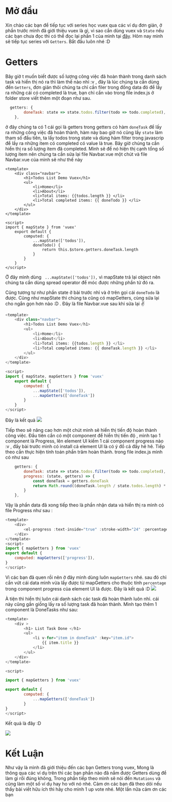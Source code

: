 # Mở đầu 
Xin chào các bạn để tiếp tục với series học vuex qua các ví dụ đơn giản, ở phần trước mình đã giới thiệu vuex là gì, vì sao cần dùng vuex  và `State`  nếu các bạn chưa đọc thì có thể đọc lại phần 1 của mình tại [đây](https://viblo.asia/p/hoc-vuex-qua-cac-vi-du-don-gian-RQqKLGNz57z). Hôm nay mình sẽ tiếp tục series với `Getters`. Bắt đầu luôn nhé :D

# Getters
Bây giờ t muốn biết được số lượng công việc đã hoàn thành trong danh sách task và hiển thị nó ra thì làm thế nào nhỉ :v , đây là lúc chúng ta cần dùng đến `Getters`, đơn giản thôi chúng ta chỉ cần filer trong đống data đó để lấy ra những cái có completed là true, bạn chỉ cần vào trong file index.js ở folder store viết thêm một đoạn như sau.
```js
  getters: {
        doneTask: state => state.todos.filter(todo => todo.completed),
    },
```
ở đây chúng ta có 1 cái gọi là getters  trong getters có hàm `doneTask` để lấy ra những công việc đã hoàn thành, hàm này bao giờ nó cũng lấy `state` làm tham số đầu tiên, ta lấy todos trong state và dùng hàm filter trong javascrip để lấy ra những item có completed có value là true. Bây giờ chúng ta cần hiển thị ra số lượng item đã completed. Mình sẽ để nó hiện thị cạnh tổng số lượng item nên chúng ta cần sửa lại file Navbar.vue một chút và  file Navbar.vue của mình sẽ như thế này 
```
<template>
	<div class="navbar">
		<h1>Todos List Demo Vuex</h1>
		<ul>
			<li>Home</li>
			<li>About</li>
			<li>Total items: {{todos.length }} </li>
			<li>Total completed items: {{ doneTodo }} </li>
		</ul>
	</div>
</template>

<script>
import { mapState } from 'vuex'
	export default {
		computed: {
			...mapState(['todos']),
			doneTodo() {
				return this.$store.getters.doneTask.length
			}
		}
	}
</script>
```
Ở đây mình dùng ` ...mapState(['todos']),` vì mapState   trả lại object nên chúng ta  cần dùng spread operator để móc được những phần tử đó ra.


Cũng tương tự như phần state ở bài trước nhỉ  và ở trên gọi cái `doneTodo` là được. Cũng như mapState thì chúng ta cũng có mapGetters, cùng sửa lại cho ngắn gọn hơn nào :D . Đây là file Navbar.vue sau khi sửa lại :v: 
```js
<template>
	<div class="navbar">
		<h1>Todos List Demo Vuex</h1>
		<ul>
			<li>Home</li>
			<li>About</li>
			<li>Total items: {{todos.length }} </li>
			<li>Total completed items: {{ doneTask.length }} </li>
		</ul>
	</div>
</template>

<script>
import { mapState, mapGetters } from 'vuex'
	export default {
		computed: {
			...mapState(['todos']),
			...mapGetters(['doneTask'])
		}
	}
</script>
```
Đây là kết quả 
![](https://images.viblo.asia/837c4562-5abe-45e8-9fc3-d1614112956d.png)



Tiếp theo sẽ nâng cao hơn một chút mình sẽ hiển thị tiến độ hoàn thành công việc. Đầu tiên cần có một component để hiển thị tiến độ ,  mình tạo 1 component là Progress, lên element UI kiếm 1 cái component progress nào :v , đấy bài trước mình có install cả element UI là có ý đồ cả đấy  hê hê. Tiếp theo cần thực hiện tính toán phần trăm hoàn thành. trong file index.js mình có như sau 
```js
    getters: {
        doneTask: state => state.todos.filter(todo => todo.completed),
        progress: (state, getters) => {
			const doneTask = getters.doneTask
			return Math.round((doneTask.length / state.todos.length) * 100)
		}
    },
```
Vậy là phần data đã xong tiếp theo là phần nhận data và hiển thị ra mình có file Progress như sau :
```js
<template>
    <div>
        <el-progress :text-inside="true" :stroke-width="24" :percentage="progress" status="success"></el-progress>
    </div>
</template>
<script>
import { mapGetters } from 'vuex'
export default {
    computed: mapGetters(['progress']),
}
</script>
```
Vì các bạn đã quen rồi nên ở đây mình dùng luôn `mapGetters` nhé. sau đó chỉ cần vứt cái data mình vừa lấy được từ mapGetters cho thuộc tính `percentage` trong component progress của element UI là được.  Đây là kết quả :D 
![](https://images.viblo.asia/0232a4ca-1622-473d-a0e7-2084d2e4ba88.gif)

À  tiện thì  hiển thị  luôn cái danh sách các task đã hoàn thành luôn nhỉ. cái này cũng gần giống lấy ra số lượng task đã hoàn thành. Mình tạo thêm 1 component là DoneTasks như sau:
```js
<template>
	<div >
        <h1> List Task Done </h1>
		<ul>
			<li v-for="item in doneTask" :key="item.id">
				{{ item.title }}
			</li>
		</ul>
	</div>
</template>

<script>

import { mapGetters } from 'vuex'

export default {
		computed: {
			...mapGetters(['doneTask'])
		}
}
</script>
```
 Kết quả là đây  :D
 
![](https://images.viblo.asia/64e529d1-753b-455d-96bc-94d8ce6da99c.gif)


# Kết Luận
Như vậy là mình đã giới thiệu đến các bạn Getters trong vuex, Mong là thông qua các ví dụ trên thì các bạn phần nào đã nắm được Getters dùng để làm gì rồi đúng không, Trong phần tiếp theo mình sẽ nói đến `Mutations` và cũng làm một số ví dụ hay ho với nó nhé. Cảm ơn các bạn đã theo dõi nếu thấy bài viết hữu ích thì hãy cho mình 1 up vote nhé.  Một lần nữa cảm ơn các bạn